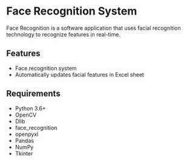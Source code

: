 # Face Recognition System
Face Recognition is a software application that uses facial recognition technology to recognize features in real-time.

## Features
- Face recognition system
- Automatically updates facial features in Excel sheet
  
## Requirements
- Python 3.6+
- OpenCV
- Dlib
- face_recognition
- openpyxl 
- Pandas
- NumPy
- Tkinter

    
